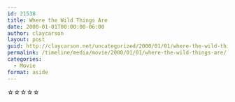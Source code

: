 ```yaml
---
id: 21538
title: Where the Wild Things Are
date: 2000-01-01T00:00:00-06:00
author: claycarson
layout: post
guid: http://claycarson.net/uncategorized/2000/01/01/where-the-wild-things-are/
permalink: /timeline/media/movie/2000/01/01/where-the-wild-things-are/
categories:
  - Movie
format: aside
---
```

<div class="media-details"></div>

<div class="media-creator"></div>

<div class="media-rating">☆☆☆☆☆</div>